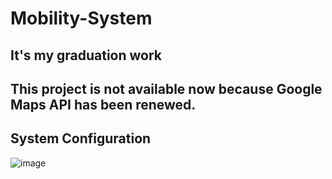 # Mobility-System

## It's my graduation work
## This project is not available now because Google Maps API has been renewed.

## System Configuration
![image](https://user-images.githubusercontent.com/53115254/93462792-d4f0a880-f921-11ea-8626-bd7d08cef932.png)
